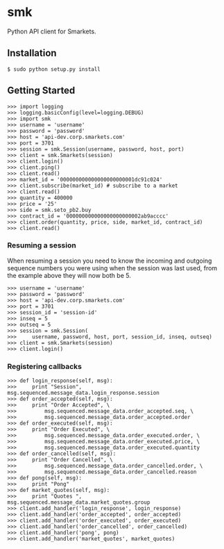 # smk

Python API client for Smarkets.

## Installation

    $ sudo python setup.py install


## Getting Started

    >>> import logging
    >>> logging.basicConfig(level=logging.DEBUG)
    >>> import smk
    >>> username = 'username'
    >>> password = 'password'
    >>> host = 'api-dev.corp.smarkets.com'
    >>> port = 3701
    >>> session = smk.Session(username, password, host, port)
    >>> client = smk.Smarkets(session)
    >>> client.login()
    >>> client.ping()
    >>> client.read()
    >>> market_id = '000000000000000000000001dc91c024'
    >>> client.subscribe(market_id) # subscribe to a market
    >>> client.read()
    >>> quantity = 400000
    >>> price = '25'
    >>> side = smk.seto_pb2.buy
    >>> contract_id = '000000000000000000000002ab9acccc'
    >>> client.order(quantity, price, side, market_id, contract_id)
    >>> client.read()


### Resuming a session

When resuming a session you need to know the incoming and outgoing
sequence numbers you were using when the session was last used, from
the example above they will now both be 5.

    >>> username = 'username'
    >>> password = 'password'
    >>> host = 'api-dev.corp.smarkets.com'
    >>> port = 3701
    >>> session_id = 'session-id'
    >>> inseq = 5
    >>> outseq = 5
    >>> session = smk.Session(
    >>>     username, password, host, port, session_id, inseq, outseq)
    >>> client = smk.Smarkets(session)
    >>> client.login()


### Registering callbacks

    >>> def login_response(self, msg):
    >>>     print "Session", msg.sequenced.message_data.login_response.session
    >>> def order_accepted(self, msg):
    >>>     print "Order Accepted", \
    >>>         msg.sequenced.message_data.order_accepted.seq, \
    >>>         msg.sequenced.message_data.order_accepted.order
    >>> def order_executed(self, msg):
    >>>     print "Order Executed", \
    >>>         msg.sequenced.message_data.order_executed.order, \
    >>>         msg.sequenced.message_data.order_executed.price, \
    >>>         msg.sequenced.message_data.order_executed.quantity
    >>> def order_cancelled(self, msg):
    >>>     print "Order Cancelled", \
    >>>         msg.sequenced.message_data.order_cancelled.order, \
    >>>         msg.sequenced.message_data.order_cancelled.reason
    >>> def pong(self, msg):
    >>>     print "Pong"
    >>> def market_quotes(self, msg):
    >>>     print "Quotes ", msg.sequenced.message_data.market_quotes.group
    >>> client.add_handler('login_response', login_response)
    >>> client.add_handler('order_accepted', order_accepted)
    >>> client.add_handler('order_executed', order_executed)
    >>> client.add_handler('order_cancelled', order_cancelled)
    >>> client.add_handler('pong', pong)
    >>> client.add_handler('market_quotes', market_quotes)
